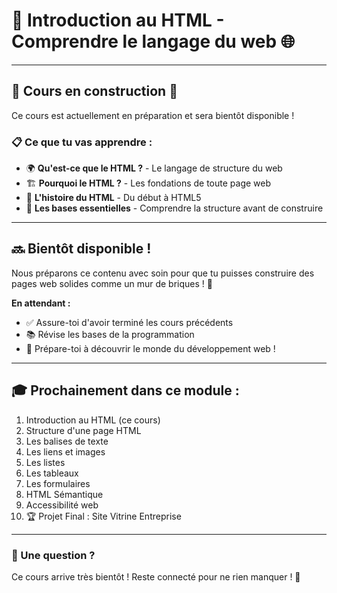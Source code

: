 # 🧱 Introduction au HTML - Comprendre le langage du web 🌐

---

## 🚧 Cours en construction 🚧

Ce cours est actuellement en préparation et sera bientôt disponible !

### 📋 Ce que tu vas apprendre :

- 🌍 **Qu'est-ce que le HTML ?** - Le langage de structure du web
- 🏗️ **Pourquoi le HTML ?** - Les fondations de toute page web
- 📜 **L'histoire du HTML** - Du début à HTML5
- 🎯 **Les bases essentielles** - Comprendre la structure avant de construire

---

## 🔜 Bientôt disponible !

Nous préparons ce contenu avec soin pour que tu puisses construire des pages web solides comme un mur de briques ! 🧱

**En attendant :**
- ✅ Assure-toi d'avoir terminé les cours précédents
- 📚 Révise les bases de la programmation
- 💪 Prépare-toi à découvrir le monde du développement web !

---

## 🎓 Prochainement dans ce module :

1. Introduction au HTML (ce cours)
2. Structure d'une page HTML
3. Les balises de texte
4. Les liens et images
5. Les listes
6. Les tableaux
7. Les formulaires
8. HTML Sémantique
9. Accessibilité web
10. 🏆 Projet Final : Site Vitrine Entreprise

---

### 💬 Une question ?

Ce cours arrive très bientôt ! Reste connecté pour ne rien manquer ! 🚀
